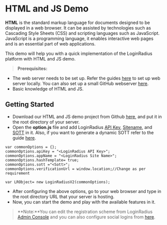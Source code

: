 # HTML and JS Demo


**HTML** is the standard markup language for documents designed to be displayed in a web browser. It can be assisted by technologies such as Cascading Style Sheets (CSS) and scripting languages such as JavaScript.  JavaScript is a programming language, it enables interactive web pages and is an essential part of web applications. 

This demo will help you with a quick implementation of the LoginRadius platform with HTML and JS demo.

> **Prerequisites:** 
- The web server needs to be set up. Refer the guides [here](https://www.maketecheasier.com/setup-local-web-server-all-platforms/) to set up web server locally. You can also set up a small GitHub webserver [here](https://pages.github.com/).
- Basic knowledge of HTML and JS.

## Getting Started

- Download our HTML and JS demo project from Github [here](https://github.com/LoginRadius/demo), and put it in the root directory of your server.
- Open the **option.js** file and add LoginRadius [API Key](https://www.loginradius.com/legacy/docs/api/v2/admin-console/platform-security/api-key-and-secret/), [Sitename](https://www.loginradius.com/legacy/docs/api/v2/admin-console/deployment/get-site-app-name/), and [SOTT](https://www.loginradius.com/legacy/docs/api/v2/user-registration/sott#staticsott4) in it. Also, if you want to generate a dynamic SOTT refer to the guide [here](https://www.loginradius.com/legacy/docs/api/v2/user-registration/sott).

```
var commonOptions = {};
commonOptions.apiKey = "<LoginRadius API Key>";
commonOptions.appName = "<LoginRadius Site Name>";
commonOptions.hashTemplate= true;
commonOptions.sott ="<Sott>";
commonOptions.verificationUrl = window.location;//Change as per requirement

var LRObject= new LoginRadiusV2(commonOptions);
```
- After configuring the above options, go to your web browser and type in the root directory URL that your server is hosting.
- Now, you can start the demo and play with the available features in it.

>**Note:**You can edit the registration scheme from LoginRadius [Admin Console](https://adminconsole.loginradius.com/platform-configuration/authentication-configuration/standard-login/data-schema) and you can also configure social logins from [here](https://www.loginradius.com/legacy/docs/api/v2/customer-identity-api/social-login/getting-started/).

